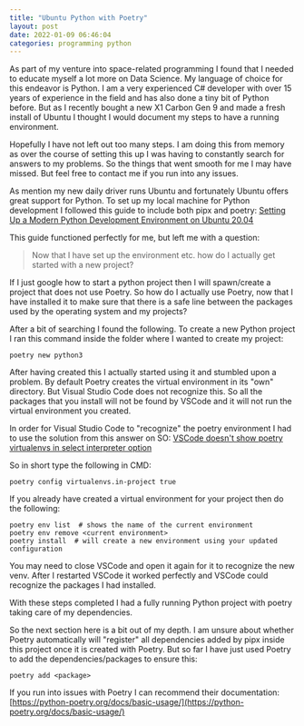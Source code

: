 ```yaml
---
title: "Ubuntu Python with Poetry"
layout: post
date: 2022-01-09 06:46:04
categories: programming python
---
```


As part of my venture into space-related programming I found that I needed to educate myself a lot more on Data Science. My language of choice for this endeavor is Python. I am a very experienced C# developer with over 15 years of experience in the field and has also done a tiny bit of Python before. But as I recently bought a new X1 Carbon Gen 9 and made a fresh install of Ubuntu I thought I would document my steps to have a running environment.

Hopefully I have not left out too many steps. I am doing this from memory as over the course of setting this up I was having to constantly search for answers to my problems. So the things that went smooth for me I may have missed. But feel free to contact me if you run into any issues. 

As mention my new daily driver runs Ubuntu and fortunately Ubuntu offers great support for Python. To set up my local machine for Python development I followed this guide to include both pipx and poetry: [Setting Up a Modern Python Development Environment on Ubuntu 20.04](https://www.laac.dev/blog/setting-up-modern-python-development-environment-ubuntu-20/) 

This guide functioned perfectly for me, but left me with a question:

> Now that I have set up the environment etc. how do I actually get started with a new project?

If I just google how to start a python project then I will spawn/create a project that does not use Poetry. So how do I actually use Poetry, now that I have installed it to make sure that there is a safe line between the packages used by the operating system and my projects?

After a bit of searching I found the following. To create a new Python project I ran this command inside the folder where I wanted to create my project:

```
poetry new python3
```

After having created this I actually started using it and stumbled upon a problem. By default Poetry creates the virtual environment in its "own" directory. But Visual Studio Code does not recognize this. So all the packages that you install will not be found by VSCode and it will not run the virtual environment you created.  

In order for Visual Studio Code to "recognize" the poetry environment I had to use the solution from this answer on SO: [VSCode doesn't show poetry virtualenvs in select interpreter option](https://stackoverflow.com/questions/59882884/vscode-doesnt-show-poetry-virtualenvs-in-select-interpreter-option)

So in short type the following in CMD:

```
poetry config virtualenvs.in-project true
```

If you already have created a virtual environment for your project then do the following:

```
poetry env list  # shows the name of the current environment
poetry env remove <current environment>
poetry install  # will create a new environment using your updated configuration
```

You may need to close VSCode and open it again for it to recognize the new venv. After I restarted VSCode it worked perfectly and VSCode could recognize the packages I had installed.

With these steps completed I had a fully running Python project with poetry taking care of my dependencies.

So the next section here is a bit out of my depth. I am unsure about whether Poetry automatically will "register" all dependencies added by pipx inside this project once it is created with Poetry. But so far I have just used Poetry to add the dependencies/packages to ensure this:

```
poetry add <package>
```

If you run into issues with Poetry I can recommend their documentation: [https://python-poetry.org/docs/basic-usage/](https://python-poetry.org/docs/basic-usage/)

